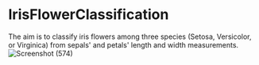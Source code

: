 # IrisFlowerClassification
The aim is to classify iris flowers among three species (Setosa, Versicolor, or Virginica) from sepals' and petals' length and width measurements.
![Screenshot (574)](https://user-images.githubusercontent.com/86241933/168415330-5b00ff0e-5d7d-4c26-8dab-041e821edb77.png)

